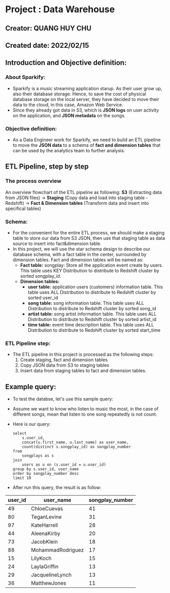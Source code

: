 # Project : Data Warehouse

## **Creator:** QUANG HUY CHU
## **Created date:** 2022/02/15

## Introduction and Objective definition:

### About Sparkify:
* Sparkify is a music streaming application starup. As their user grow up, also their database storage. Hence, to save the cost of physical database storage on the local server, they have decided to move their data to the cloud, in this case, Amazon Web Service. 
* Since they already got data in S3, which is **JSON logs** on user activity on the application, and **JSON metadata** on the songs.

### Objective definition:
* As a Data Engineer work for Sparkify, we need to build an ETL pipeline to move the **JSON data** to a schema of **fact and dimension tables** that can be used by the analytics team to further analysis.

## ETL Pipeline, step by step

### The process overview
An overview flowchart of the ETL pipeline as following:
**S3** (Extracting data from JSON files) &rarr; **Staging** (Copy data and load into staging table - Redshift) &rarr; **Fact & Dimension tables** (Transform data and insert into specifical tables)

### Schema:
* For the convenient for the entire ETL process, we should make a staging table to store our data from S3 JSON, then use that staging table as data source to insert into fact&dimension table.
* In this project, we will use the star schema design to describe our database schema, with a fact table in the center, surrounded by dimension tables. Fact and dimension tables will be named as:
    * **Fact table:** songplay: Store all the application event create by users. This table uses KEY Distribution to distribute to Redshift cluster by sorted songplay_id.
    * **Dimension tables:**
        * **user table:** application users (customers) information table. This table uses ALL Distribution to distribute to Redshift cluster by sorted user_id
        * **song table:** song information table. This table uses ALL Distribution to distribute to Redshift cluster by sorted song_id
        * **artist table:** song artist information table. This table uses ALL Distribution to distribute to Redshift cluster by sorted artist_id
        * **time table:** event time description table. This table uses ALL Distribution to distribute to Redshift cluster by sorted start_time
        
### ETL Pipeline step:
* The ETL pipeline in this project is processed as the following steps:
    1. Create staging, fact and dimension tables
    2. Copy JSON data from S3 to staging tables
    3. Insert data from staging tables to fact and dimension tables.
    
## Example query:
* To test the databse, let's use this sample query:
* Assume we want to know who listen to music the most, in the case of different songs, mean that listen to one song repeatedly is not count.
* Here is our query:
    ```
    select
        s.user_id,
        concat(u.first_name, u.last_name) as user_name,
        count(distinct s.songplay_id) as songplay_number
    from
        songplays as s
    join
        users as u on (s.user_id = u.user_id)
    group by s.user_id, user_name
    order by songplay_number desc
    limit 10
    ```
    
* After run this query, the result is as follow:

| user_id | user_name | songplay_number
| ------- | --------- | ---------------
| 49 | ChloeCuevas | 41
| 80 | TeganLevine | 31
| 97 | KateHarrell | 28
| 44 | AleenaKirby | 20
| 73 | JacobKlein | 18
| 88 | MohammadRodriguez | 17
| 15 | LilyKoch | 15
| 24 | LaylaGriffin | 13
| 29 | JacquelineLynch | 13
| 36 | MatthewJones| 11

